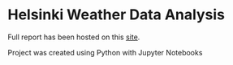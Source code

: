 # Helsinki Weather Data Analysis

Full report has been hosted on this [site](https://atreyaray.github.io/Helsinki-Weather-Data/).

Project was created using Python with Jupyter Notebooks
